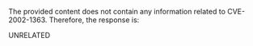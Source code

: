 The provided content does not contain any information related to CVE-2002-1363. Therefore, the response is:

UNRELATED